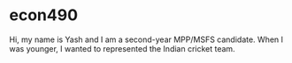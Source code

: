 # econ490

Hi, my name is Yash and I am a second-year MPP/MSFS candidate. When I was younger, I wanted to represented the Indian cricket team. 

